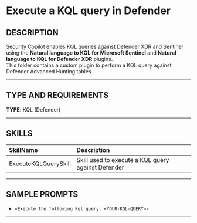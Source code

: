 # Execute a KQL query in Defender

## DESCRIPTION
Security Copilot enables KQL queries against Defender XDR and Sentinel using the **Natural language to KQL for Microsoft Sentinel** and **Natural language to KQL for Defender XDR** plugins. <br>
This folder contains a custom plugin to perform a KQL query against Defender Advanced Hunting tables. <br> 

---

## TYPE AND REQUIREMENTS
**TYPE**: KQL (Defender) <br>

---

## SKILLS

| SkillName | Description |
|     :---         |     :---      |
| ExecuteKQLQuerySkill | Skill used to execute a KQL query against Defender   |

---

## SAMPLE PROMPTS

- `«Execute the following Kql query: <YOUR-KQL-QUERY>»`
---

